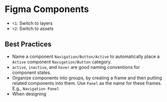 # Figma Components

- `⌥1`: Switch to layers
- `⌥2`: Switch to assets

## Best Practices

- Name a component `Navigation/Button/Active` to automatically place a `Active` component `Navigation/Button` category.
- `active`, `inactive`, and `hover` are good naming conventions for component states.
- Organize components into groups, by creating a frame and then putting related components into them. Use `Panel` as the name for these frames. E.g., `Navigation Panel`
- When designing 